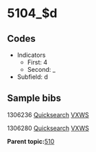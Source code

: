 # 5104\_$d

## Codes

-   Indicators
    -   First: 4
    -   Second: \_
-   Subfield: d

## Sample bibs

1306236 [Quicksearch](https://search.library.yale.edu/catalog/1306236) [VXWS](http://prodorbis.library.yale.edu:7014/vxws/GetHoldingsService?bibId=1306236)

1306280 [Quicksearch](https://search.library.yale.edu/catalog/1306280) [VXWS](http://prodorbis.library.yale.edu:7014/vxws/GetHoldingsService?bibId=1306280)

**Parent topic:**[510](../../tags/510/510.md)

